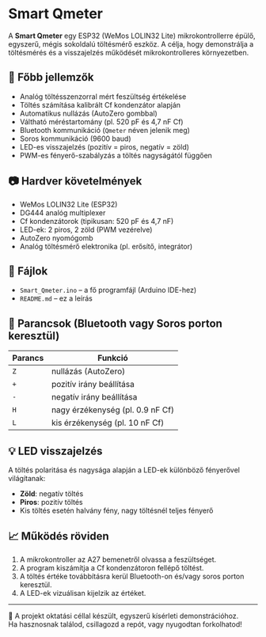 # Smart Qmeter

A **Smart Qmeter** egy ESP32 (WeMos LOLIN32 Lite) mikrokontrollerre épülő, egyszerű, mégis sokoldalú töltésmérő eszköz. A célja, hogy demonstrálja a töltésmérés és a visszajelzés működését mikrokontrolleres környezetben.

## 🔧 Főbb jellemzők

- Analóg töltésszenzorral mért feszültség értékelése
- Töltés számítása kalibrált Cf kondenzátor alapján
- Automatikus nullázás (AutoZero gombbal)
- Váltható méréstartomány (pl. 520 pF és 4,7 nF Cf)
- Bluetooth kommunikáció (`Qmeter` néven jelenik meg)
- Soros kommunikáció (9600 baud)
- LED-es visszajelzés (pozitív = piros, negatív = zöld)
- PWM-es fényerő-szabályzás a töltés nagyságától függően

## 📷 Hardver követelmények

- WeMos LOLIN32 Lite (ESP32)
- DG444 analóg multiplexer
- Cf kondenzátorok (tipikusan: 520 pF és 4,7 nF)
- LED-ek: 2 piros, 2 zöld (PWM vezérelve)
- AutoZero nyomógomb
- Analóg töltésmérő elektronika (pl. erősítő, integrátor)

## 📂 Fájlok

- `Smart_Qmeter.ino` – a fő programfájl (Arduino IDE-hez)
- `README.md` – ez a leírás

## 🔌 Parancsok (Bluetooth vagy Soros porton keresztül)

| Parancs | Funkció              |
|--------|----------------------|
| `Z`    | nullázás (AutoZero)  |
| `+`    | pozitív irány beállítása |
| `-`    | negatív irány beállítása |
| `H`    | nagy érzékenység (pl. 0.9 nF Cf) |
| `L`    | kis érzékenység (pl. 10 nF Cf)  |

## 💡 LED visszajelzés

A töltés polaritása és nagysága alapján a LED-ek különböző fényerővel világítanak:
- **Zöld**: negatív töltés
- **Piros**: pozitív töltés
- Kis töltés esetén halvány fény, nagy töltésnél teljes fényerő

## 📈 Működés röviden

1. A mikrokontroller az A27 bemenetről olvassa a feszültséget.
2. A program kiszámítja a Cf kondenzátoron fellépő töltést.
3. A töltés értéke továbbításra kerül Bluetooth-on és/vagy soros porton keresztül.
4. A LED-ek vizuálisan kijelzik az értéket.

---

📌 A projekt oktatási céllal készült, egyszerű kísérleti demonstrációhoz.  
Ha hasznosnak találod, csillagozd a repót, vagy nyugodtan forkolhatod!
